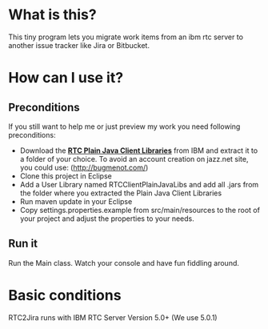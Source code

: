 # What is this?

This tiny program lets you migrate work items from an ibm rtc server to another issue tracker like Jira or Bitbucket.

# How can I use it?



## Preconditions

If you still want to help me or just preview my work you need following preconditions:

*  Download the **[RTC Plain Java Client Libraries](https://jazz.net/downloads/rational-team-concert/releases/5.0.1?p=allDownloads)** from IBM and extract it to a folder of your choice. To avoid an account creation on jazz.net site, you could use: (http://bugmenot.com/)
*  Clone this project in Eclipse
*  Add a User Library named RTCClientPlainJavaLibs and add all .jars from the folder where you extracted the  Plain Java Client Libraries
*  Run maven update in your Eclipse
*  Copy settings.properties.example from src/main/resources to the root of your project and adjust the properties to your needs.

## Run it

Run the Main class. Watch your console and have fun fiddling around. 

# Basic conditions

RTC2Jira runs with IBM RTC Server Version 5.0+ (We use 5.0.1)